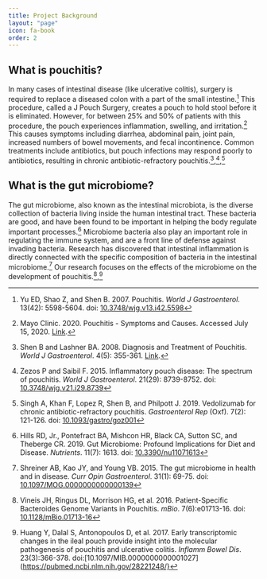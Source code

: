 ```yaml
---
title: Project Background
layout: "page"
icon: fa-book
order: 2
---
```


## What is pouchitis?
In many cases of intestinal disease (like ulcerative colitis), surgery is required to replace a diseased colon with a part of the small intestine.[^1] This procedure, called a J Pouch Surgery, creates a pouch to hold stool before it is eliminated. However, for between 25% and 50% of patients with this procedure, the pouch experiences inflammation, swelling, and irritation.[^2] This causes symptoms including diarrhea, abdominal pain, joint pain, increased numbers of bowel movements, and fecal incontinence. Common treatments include antibiotics, but pouch infections may respond poorly to antibiotics, resulting in chronic antibiotic-refractory pouchitis.[^3],[^4],[^5]

## What is the gut microbiome?
The gut microbiome, also known as the intestinal microbiota, is the diverse collection of bacteria living inside the human intestinal tract. These bacteria are good, and have been found to be important in helping the body regulate important processes.[^6] Microbiome bacteria also play an important role in regulating the immune system, and are a front line of defense against invading bacteria. Research has discovered that intestinal inflammation is directly connected with the specific composition of bacteria in the intestinal microbiome.[^7] Our research focuses on the effects of the microbiome on the development of pouchitis.[^8],[^9]  





[^1]: Yu ED, Shao Z, and Shen B. 2007. Pouchitis. *World J Gastroenterol*. 13(42): 5598-5604. doi: [10.3748/wjg.v13.i42.5598](https://www.ncbi.nlm.nih.gov/pmc/articles/PMC4172739/)

[^2]: Mayo Clinic. 2020. Pouchitis - Symptoms and Causes. Accessed July 15, 2020. [Link](https://www.mayoclinic.org/diseases-conditions/pouchitis/symptoms-causes/syc-20361991). 

[^3]: Shen B and Lashner BA. 2008. Diagnosis and Treatment of Pouchitis. *World J Gastroenterol*. 4(5): 355-361. [Link](https://www.ncbi.nlm.nih.gov/pmc/articles/PMC3093723/). 

[^4]: Zezos P and Saibil F. 2015. Inflammatory pouch disease: The spectrum of pouchitis. *World J Gastroenterol*. 21(29): 8739-8752. doi: [10.3748/wjg.v21.i29.8739](https://www.ncbi.nlm.nih.gov/pmc/articles/PMC4528017/)

[^5]: Singh A, Khan F, Lopez R, Shen B, and Philpott J. 2019. Vedolizumab for chronic antibiotic-refractory pouchitis. *Gastroenterol Rep* (Oxf). 7(2): 121-126. doi: [10.1093/gastro/goz001](https://dx.doi.org/10.1093%2Fgastro%2Fgoz001) 

[^6]: Hills RD, Jr., Pontefract BA, Mishcon HR, Black CA, Sutton SC, and Theberge CR. 2019. Gut Microbiome: Profound Implications for Diet and Disease. *Nutrients*. 11(7): 1613. doi: [10.3390/nu11071613](https://dx.doi.org/10.3390%2Fnu11071613)

[^7]: Shreiner AB, Kao JY, and Young VB. 2015. The gut microbiome in health and in disease. *Curr Opin Gastroenterol*. 31(1): 69-75. doi: [10.1097/MOG.0000000000000139](https://dx.doi.org/10.1097%2FMOG.0000000000000139)

[^8]: Vineis JH, Ringus DL, Morrison HG, et al. 2016. Patient-Specific Bacteroides Genome Variants in Pouchitis. *mBio*. 7(6):e01713-16. doi: [10.1128/mBio.01713-16](https://pubmed.ncbi.nlm.nih.gov/27935837/)

[^9]: Huang Y, Dalal S, Antonopoulos D, et al. 2017. Early transcriptomic changes in the ileal pouch provide insight into the molecular pathogenesis of pouchitis and ulcerative colitis. *Inflamm Bowel Dis*. 23(3):366-378. doi:[10.1097/MIB.0000000000001027](https://pubmed.ncbi.nlm.nih.gov/28221248/}
